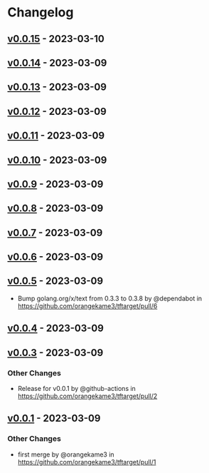 # Changelog

## [v0.0.15](https://github.com/orangekame3/tftarget/compare/v0.0.14...v0.0.15) - 2023-03-10

## [v0.0.14](https://github.com/orangekame3/tftarget/compare/v0.0.13...v0.0.14) - 2023-03-09

## [v0.0.13](https://github.com/orangekame3/tftarget/compare/v0.0.12...v0.0.13) - 2023-03-09

## [v0.0.12](https://github.com/orangekame3/tftarget/compare/v0.0.11...v0.0.12) - 2023-03-09

## [v0.0.11](https://github.com/orangekame3/tftarget/compare/v0.0.10...v0.0.11) - 2023-03-09

## [v0.0.10](https://github.com/orangekame3/tftarget/compare/v0.0.9...v0.0.10) - 2023-03-09

## [v0.0.9](https://github.com/orangekame3/tftarget/compare/v0.0.8...v0.0.9) - 2023-03-09

## [v0.0.8](https://github.com/orangekame3/tftarget/compare/v0.0.7...v0.0.8) - 2023-03-09

## [v0.0.7](https://github.com/orangekame3/tftarget/compare/v0.0.6...v0.0.7) - 2023-03-09

## [v0.0.6](https://github.com/orangekame3/tftarget/compare/v0.0.5...v0.0.6) - 2023-03-09

## [v0.0.5](https://github.com/orangekame3/tftarget/compare/v0.0.4...v0.0.5) - 2023-03-09
- Bump golang.org/x/text from 0.3.3 to 0.3.8 by @dependabot in https://github.com/orangekame3/tftarget/pull/6

## [v0.0.4](https://github.com/orangekame3/tftarget/compare/v0.0.3...v0.0.4) - 2023-03-09

## [v0.0.3](https://github.com/orangekame3/tftarget/compare/v0.0.2...v0.0.3) - 2023-03-09
### Other Changes
- Release for v0.0.1 by @github-actions in https://github.com/orangekame3/tftarget/pull/2

## [v0.0.1](https://github.com/orangekame3/tftarget/commits/v0.0.1) - 2023-03-09
### Other Changes
- first merge by @orangekame3 in https://github.com/orangekame3/tftarget/pull/1
